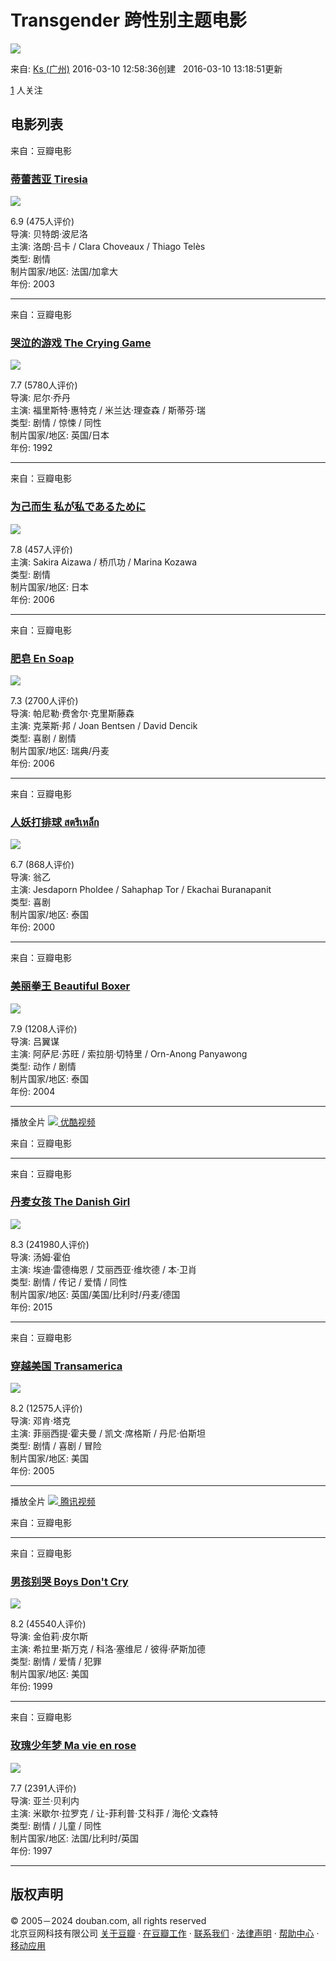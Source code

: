 # Transgender 跨性别主题电影

![](https://img2.doubanio.com/dae/merged_cover/img_handler/doulist_cover/round_rec/43984828-20160310131851)

来自: [Ks (广州)](https://www.douban.com/people/asting/) 2016-03-10 12:58:36创建   2016-03-10 13:18:51更新

[1](https://www.douban.com/doulist/43984828/?type=followers#main) 人关注

## 电影列表

来自：豆瓣电影

### [蒂蕾茜亚 Tiresia](https://movie.douban.com/subject/1308483/)

![](https://img2.doubanio.com/view/photo/s_ratio_poster/public/p1221909151.webp)

6.9 (475人评价)  
导演: 贝特朗·波尼洛  
主演: 洛朗·吕卡 / Clara Choveaux / Thiago Telès  
类型: 剧情  
制片国家/地区: 法国/加拿大  
年份: 2003  

---

来自：豆瓣电影

### [哭泣的游戏 The Crying Game](https://movie.douban.com/subject/1298370/)

![](https://img9.doubanio.com/view/photo/s_ratio_poster/public/p1241158645.webp)

7.7 (5780人评价)  
导演: 尼尔·乔丹  
主演: 福里斯特·惠特克 / 米兰达·理查森 / 斯蒂芬·瑞  
类型: 剧情 / 惊悚 / 同性  
制片国家/地区: 英国/日本  
年份: 1992  

---

来自：豆瓣电影

### [为己而生 私が私であるために](https://movie.douban.com/subject/2274900/)

![](https://img9.doubanio.com/view/photo/s_ratio_poster/public/p1839566364.webp)

7.8 (457人评价)  
主演: Sakira Aizawa / 桥爪功 / Marina Kozawa  
类型: 剧情  
制片国家/地区: 日本  
年份: 2006  

---

来自：豆瓣电影

### [肥皂 En Soap](https://movie.douban.com/subject/1480322/)

![](https://img3.doubanio.com/view/photo/s_ratio_poster/public/p616172547.webp)

7.3 (2700人评价)  
导演: 帕尼勒·费舍尔·克里斯藤森  
主演: 克莱斯·邦 / Joan Bentsen / David Dencik  
类型: 喜剧 / 剧情  
制片国家/地区: 瑞典/丹麦  
年份: 2006  

---

来自：豆瓣电影

### [人妖打排球 สตรีเหล็ก](https://movie.douban.com/subject/1294084/)

![](https://img2.doubanio.com/view/photo/s_ratio_poster/public/p2402952101.webp)

6.7 (868人评价)  
导演: 翁乙  
主演: Jesdaporn Pholdee / Sahaphap Tor / Ekachai Buranapanit  
类型: 喜剧  
制片国家/地区: 泰国  
年份: 2000  

---

来自：豆瓣电影

### [美丽拳王 Beautiful Boxer](https://movie.douban.com/subject/1337290/)

![](https://img3.doubanio.com/view/photo/s_ratio_poster/public/p2450256352.webp)

7.9 (1208人评价)  
导演: 吕翼谋  
主演: 阿萨尼·苏旺 / 索拉朋·切特里 / Orn-Anong Panyawong  
类型: 动作 / 剧情  
制片国家/地区: 泰国  
年份: 2004  

---

播放全片 [![](https://img3.doubanio.com/cuphead/movie-static/pics/video-youku.png) 优酷视频](http://v.youku.com/v_show/id_XMzA3Mzk1NjQxNg==.html?tpa=dW5pb25faWQ9MzAwMDA4XzEwMDAwMl8wMl8wMQ&refer=esfhz_operation.xuka.xj_00003036_000000_FNZfau_19010900)

来自：豆瓣电影

---

来自：豆瓣电影

### [丹麦女孩 The Danish Girl](https://movie.douban.com/subject/3071604/)

![](https://img1.doubanio.com/view/photo/s_ratio_poster/public/p2264778990.webp)

8.3 (241980人评价)  
导演: 汤姆·霍伯  
主演: 埃迪·雷德梅恩 / 艾丽西亚·维坎德 / 本·卫肖  
类型: 剧情 / 传记 / 爱情 / 同性  
制片国家/地区: 英国/美国/比利时/丹麦/德国  
年份: 2015  

---

来自：豆瓣电影

### [穿越美国 Transamerica](https://movie.douban.com/subject/1440742/)

![](https://img1.doubanio.com/view/photo/s_ratio_poster/public/p2342279728.webp)

8.2 (12575人评价)  
导演: 邓肯·塔克  
主演: 菲丽西提·霍夫曼 / 凯文·席格斯 / 丹尼·伯斯坦  
类型: 剧情 / 喜剧 / 冒险  
制片国家/地区: 美国  
年份: 2005  

---

播放全片 [![](https://img3.doubanio.com/cuphead/movie-static/pics/video-qq.png) 腾讯视频](douban://douban.com/goToWXMiniProgram?path=preload_play/play/index?cid=v4njqqtf35u6o7j&type=0&id=gh_fce17bb0518f&ptag=douban)

来自：豆瓣电影

---

来自：豆瓣电影

### [男孩别哭 Boys Don't Cry](https://movie.douban.com/subject/1300528/)

![](https://img1.doubanio.com/view/photo/s_ratio_poster/public/p2167014595.webp)

8.2 (45540人评价)  
导演: 金伯莉·皮尔斯  
主演: 希拉里·斯万克 / 科洛·塞维尼 / 彼得·萨斯加德  
类型: 剧情 / 爱情 / 犯罪  
制片国家/地区: 美国  
年份: 1999  

---

来自：豆瓣电影

### [玫瑰少年梦 Ma vie en rose](https://movie.douban.com/subject/1297564/)

![](https://img3.doubanio.com/view/photo/s_ratio_poster/public/p2200045407.webp)

7.7 (2391人评价)  
导演: 亚兰·贝利内  
主演: 米歇尔·拉罗克 / 让-菲利普·艾科菲 / 海伦·文森特  
类型: 剧情 / 儿童 / 同性  
制片国家/地区: 法国/比利时/英国  
年份: 1997  

---

## 版权声明

© 2005－2024 douban.com, all rights reserved  
北京豆网科技有限公司 [关于豆瓣](https://www.douban.com/about) · [在豆瓣工作](https://www.douban.com/jobs) · [联系我们](https://www.douban.com/about?topic=contactus) · [法律声明](https://www.douban.com/about/legal) · [帮助中心](https://help.douban.com/?app=main) · [移动应用](https://www.douban.com/doubanapp/)  
<!-- tcd_original_link https://m.douban.com/doulist/43984828/ -->
